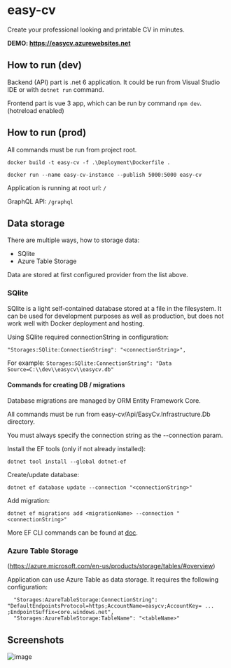 # easy-cv
Create your professional looking and printable CV in minutes.

**DEMO: https://easycv.azurewebsites.net**

## How to run (dev)

Backend (API) part is .net 6 application. It could be run from Visual Studio IDE or with `dotnet run` command.

Frontend part is vue 3 app, which can be run by command `npm dev`. (hotreload enabled)

## How to run (prod)

All commands must be run from project root.

```
docker build -t easy-cv -f .\Deployment\Dockerfile .
```

```
docker run --name easy-cv-instance --publish 5000:5000 easy-cv
```

Application is running at root url: `/`

GraphQL API: `/graphql`

## Data storage
There are multiple ways, how to storage data:
- SQlite
- Azure Table Storage

Data are stored at first configured provider from the list above.

### SQlite

SQlite is a light self-contained database stored at a file in the filesystem. 
It can be used for development purposes as well as production, but does not work well with Docker deployment and hosting.

Using SQlite required connectionString in configuration:

```
"Storages:SQlite:ConnectionString": "<connectionString>",
```

For example: `Storages:SQlite:ConnectionString": "Data Source=C:\\dev\\easycv\\easycv.db"`

#### Commands for creating DB / migrations
Database migrations are managed by ORM Entity Framework Core.

All commands must be run from easy-cv/Api/EasyCv.Infrastructure.Db directory.

You must always specify the connection string as the --connection param.

Install the EF tools (only if not already installed):
```
dotnet tool install --global dotnet-ef
```

Create/update database:
```
dotnet ef database update --connection "<connectionString>"
```

Add migration:
```
dotnet ef migrations add <migrationName> --connection "<connectionString>"
```

More EF CLI commands can be found at [doc](https://learn.microsoft.com/en-us/ef/core/cli/dotnet).

### Azure Table Storage
(https://azure.microsoft.com/en-us/products/storage/tables/#overview)

Application can use Azure Table as data storage. It requires the following configuration:

```
  "Storages:AzureTableStorage:ConnectionString": "DefaultEndpointsProtocol=https;AccountName=easycv;AccountKey= ... ;EndpointSuffix=core.windows.net",
  "Storages:AzureTableStorage:TableName": "<tableName>"
```

## Screenshots

![image](https://user-images.githubusercontent.com/28567403/197527180-c10ab4c9-b365-4c52-9d65-f86f9cc517e5.png)

